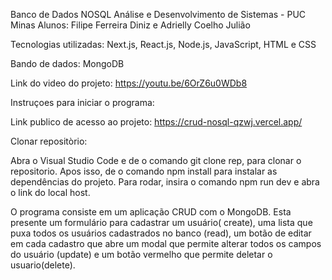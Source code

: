 Banco de Dados NOSQL 
Análise e Desenvolvimento de Sistemas - PUC Minas
Alunos: Filipe Ferreira Diniz e Adrielly Coelho Julião 

Tecnologias utilizadas: Next.js, React.js, Node.js, JavaScript, HTML e CSS 

Bando de dados: MongoDB 

Link do video do projeto: https://youtu.be/6OrZ6u0WDb8

Instruçoes para iniciar o programa: 

Link publico de acesso ao projeto: https://crud-nosql-qzwj.vercel.app/

Clonar repositòrio: 

Abra o Visual Studio Code e de o comando git clone rep, para clonar o repositorio. Apos isso, de o comando npm install para instalar as dependências do projeto. Para rodar, insira o comando npm run dev e abra o link do local host. 

O programa consiste em um aplicação CRUD com o MongoDB. Esta presente um formulário para cadastrar um usuário( create), uma lista que puxa todos os usuários cadastrados no banco (read), um botão de editar em cada cadastro que abre um modal que permite alterar todos os campos do usuário (update) e um botão vermelho que permite deletar o usuario(delete).
